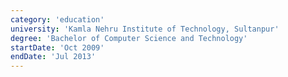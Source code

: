 ```yaml
---
category: 'education'
university: 'Kamla Nehru Institute of Technology, Sultanpur'
degree: 'Bachelor of Computer Science and Technology'
startDate: 'Oct 2009'
endDate: 'Jul 2013'
---
```


